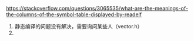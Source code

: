 https://stackoverflow.com/questions/3065535/what-are-the-meanings-of-the-columns-of-the-symbol-table-displayed-by-readelf

1. 静态编译的问题没有解决，需要询问某些人（vector.h）
2. 
